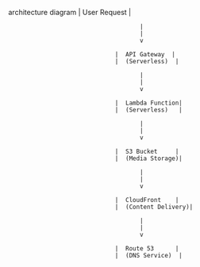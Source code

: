 architecture diagram
                                   |  User Request  |
                                
                                         |
                                         |
                                         v
                            
                                  |  API Gateway  |
                                  |  (Serverless)  |
                                
                                         |
                                         |
                                         v
                              
                                  |  Lambda Function|
                                  |  (Serverless)   |
                                
                                         |
                                         |
                                         v
                                  
                                  |  S3 Bucket     |
                                  |  (Media Storage)|
                        
                                         |
                                         |
                                         v
                          
                                  |  CloudFront    |
                                  |  (Content Delivery)|
                          
                                         |
                                         |
                                         v
                        
                                  |  Route 53      |
                                  |  (DNS Service)  |
